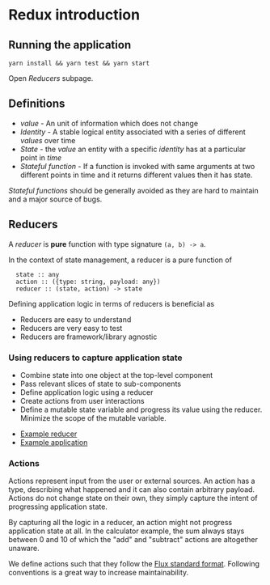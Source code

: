 # Redux introduction

## Running the application

```
yarn install && yarn test && yarn start
```

Open _Reducers_ subpage.

## Definitions

- _value_ - An unit of information which does not change
- _Identity_ - A stable logical entity associated with a series of different _values_ over time
- _State_ - the _value_ an entity with a specific _identity_ has at a
  particular point in _time_
- _Stateful function_ - If a function is invoked with same arguments at two
  different points in time and it returns different values then it has state.

_Stateful functions_ should be generally avoided as they are hard to maintain
and a major source of bugs.

## Reducers

A _reducer_ is **pure** function with type signature `(a, b) -> a`.

In the context of state management, a reducer is a pure function of

```
  state :: any
  action :: ({type: string, payload: any})
  reducer :: (state, action) -> state
```

Defining application logic in terms of reducers is beneficial as

- Reducers are easy to understand
- Reducers are very easy to test
- Reducers are framework/library agnostic

### Using reducers to capture application state

- Combine state into one object at the top-level component
- Pass relevant slices of state to sub-components
- Define application logic using a reducer
- Create actions from user interactions
- Define a mutable state variable and progress its value using the reducer.
  Minimize the scope of the mutable variable.

* [Example reducer](./Calculator.js)
* [Example application](./ReducerExample.js)

### Actions

Actions represent input from the user or external sources. An action has a
type, describing what happened and it can also contain arbitrary payload.
Actions do not change state on their own, they simply capture the intent of
progressing application state.

By capturing all the logic in a reducer, an action might not progress
application state at all. In the calculator example, the sum always stays
between 0 and 10 of which the "add" and "subtract" actions are altogether
unaware.

We define actions such that they follow the [Flux standard
format](https://github.com/acdlite/flux-standard-action). Following conventions
is a great way to increase maintainability.

